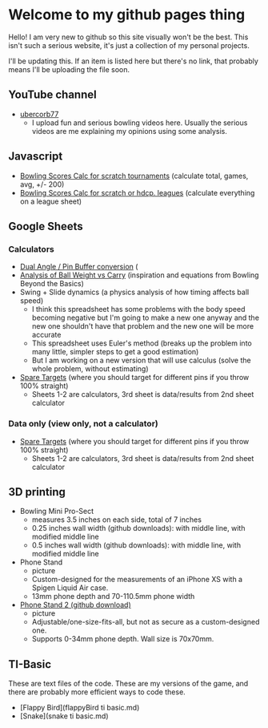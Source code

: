 # Welcome to my github pages thing

Hello! I am very new to github so this site visually won't be the best. This isn't such a serious website, it's just a collection of my personal projects.

I'll be updating this. If an item is listed here but there's no link, that probably means I'll be uploading the file soon.

## YouTube channel
- [ubercorb77](https://youtube.com/c/ubercorb77panda/videos)
  - I upload fun and serious bowling videos here. Usually the serious videos are me explaining my opinions using some analysis.

## Javascript
- [Bowling Scores Calc for scratch tournaments](bowlingScoreCalc.html) (calculate total, games, avg, +/- 200)
- [Bowling Scores Calc for scratch or hdcp. leagues](bowlingLeagueScoreCalc.html) (calculate everything on a league sheet)

## Google Sheets
### Calculators
- [Dual Angle / Pin Buffer conversion](https://docs.google.com/spreadsheets/d/1Ps0zo3vpZN99l0kZYcBa-ZYu2aUZIzsjTYAIoCsKqUY/edit?usp=sharing) (
- [Analysis of Ball Weight vs Carry](https://docs.google.com/spreadsheets/d/16qTBZFGV6j69rFYmjWMh0AdQJvjtEfsbdGXGdWY-iVo/edit?usp=sharing) (inspiration and equations from Bowling Beyond the Basics)
- Swing + Slide dynamics (a physics analysis of how timing affects ball speed)
  - I think this spreadsheet has some problems with the body speed becoming negative but I'm going to make a new one anyway and the new one shouldn't have that problem and the new one will be more accurate
  - This spreadsheet uses Euler's method (breaks up the problem into many little, simpler steps to get a good estimation)
  - But I am working on a new version that will use calculus (solve the whole problem, without estimating)
- [Spare Targets](https://docs.google.com/spreadsheets/d/1sZUKxdddEp4zYlZGXfuI75RjdbisBEGYA3skklf41mw/edit?usp=sharing) (where you should target for different pins if you throw 100% straight)
  - Sheets 1-2 are calculators, 3rd sheet is data/results from 2nd sheet calculator

### Data only (view only, not a calculator)
- [Spare Targets](https://docs.google.com/spreadsheets/d/1sZUKxdddEp4zYlZGXfuI75RjdbisBEGYA3skklf41mw/edit?usp=sharing) (where you should target for different pins if you throw 100% straight)
  - Sheets 1-2 are calculators, 3rd sheet is data/results from 2nd sheet calculator

## 3D printing
- Bowling Mini Pro-Sect
  - measures 3.5 inches on each side, total of 7 inches
  - 0.25 inches wall width (github downloads): with middle line, with modified middle line
  - 0.5 inches wall width (github downloads): with middle line, with modified middle line
- Phone Stand
  - picture
  - Custom-designed for the measurements of an iPhone XS with a Spigen Liquid Air case.
  - 13mm phone depth and 70-110.5mm phone width
- [Phone Stand 2 (github download)](https://github.com/ubercorb77/ubercorb77.github.io/blob/master/PRINT%20v1.3mf)
  - picture
  - Adjustable/one-size-fits-all, but not as secure as a custom-designed one.
  - Supports 0-34mm phone depth. Wall size is 70x70mm.

## TI-Basic
These are text files of the code. These are my versions of the game, and there are probably more efficient ways to code these.
- [Flappy Bird](flappyBird ti basic.md)
- [Snake](snake ti basic.md)

